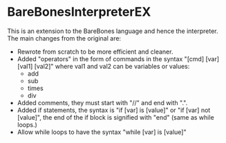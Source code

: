 # BareBonesInterpreterEX
This is an extension to the BareBones language and hence the interpreter.
The main changes from the original are:
* Rewrote from scratch to be more efficient and cleaner.
* Added "operators" in the form of commands in the syntax "[cmd] [var] [val1] [val2]" where val1 and val2 can be variables or values:
  * add
  * sub
  * times
  * div
* Added comments, they must start with "//" and end with ".".
* Added if statements, the syntax is "if [var] is [value]" or "if [var] not [value]", the end of the if block is signified with "end" (same as while loops.)
* Allow while loops to have the syntax "while [var] is [value]"
